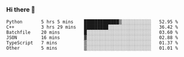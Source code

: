 ### Hi there 👋

<!--START_SECTION:waka-->

```text
Python       5 hrs 5 mins    █████████████▒░░░░░░░░░░░   52.95 %
C++          3 hrs 29 mins   █████████░░░░░░░░░░░░░░░░   36.42 %
Batchfile    20 mins         █░░░░░░░░░░░░░░░░░░░░░░░░   03.60 %
JSON         16 mins         ▓░░░░░░░░░░░░░░░░░░░░░░░░   02.88 %
TypeScript   7 mins          ▒░░░░░░░░░░░░░░░░░░░░░░░░   01.37 %
Other        5 mins          ▒░░░░░░░░░░░░░░░░░░░░░░░░   01.01 %
```

<!--END_SECTION:waka-->
